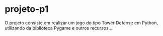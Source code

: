 # projeto-p1
 O projeto consiste em realizar um jogo do tipo Tower Defense em Python, utilizando da biblioteca Pygame e outros recursos...
